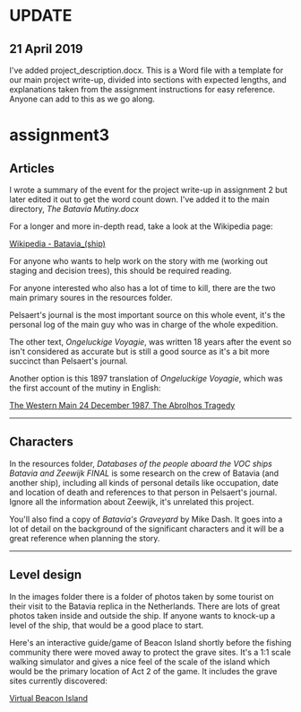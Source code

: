 # UPDATE
## 21 April 2019

I've added project_description.docx. This is a Word file with a template for our main project write-up, divided into sections with expected lengths, and explanations taken from the assignment instructions for easy reference. Anyone can add to this as we go along.

# assignment3

## Articles

I wrote a summary of the event for the project write-up in assignment 2 but later edited it out to get the word count down. I've added it to the main directory, _The Batavia Mutiny.docx_

For a longer and more in-depth read, take a look at the Wikipedia page:

[Wikipedia - Batavia_(ship)](https://en.wikipedia.org/wiki/Batavia_(ship))

For anyone who wants to help work on the story with me (working out staging and decision trees), this should be required reading.

For anyone interested who also has a lot of time to kill, there are the two main primary soures in the resources folder.

Pelsaert's journal is the most important source on this whole event, it's the personal log of the main guy who was in charge of the whole expedition.

The other text, _Ongeluckige Voyagie_, was written 18 years after the event so isn't considered as accurate but is still a good source as it's a bit more succinct than Pelsaert's journal.

Another option is this 1897 translation of _Ongeluckige Voyagie_, which was the first account of the mutiny in English:

[The Western Main 24 December 1987, The Abrolhos Tragedy](https://en.wikisource.org/wiki/The_Western_Mail/24_December_1897/The_Abrolhos_tragedy)

---

## Characters

In the resources folder, _Databases of the people aboard the VOC ships Batavia and Zeewijk FINAL_ is some research on the crew of Batavia (and another ship), including all kinds of personal details like occupation, date and location of death and references to that person in Pelsaert's journal. Ignore all the information about Zeewijk, it's unrelated this project.

You'll also find a copy of _Batavia's Graveyard_ by Mike Dash. It goes into a lot of detail on the background of the significant characters and it will be a great reference when planning the story.

---

## Level design

In the images folder there is a folder of photos taken by some tourist on their visit to the Batavia replica in the Netherlands. There are lots of great photos taken inside and outside the ship. If anyone wants to knock-up a level of the ship, that would be a good place to start.

Here's an interactive guide/game of Beacon Island shortly before the fishing community there were moved away to protect the grave sites. It's a 1:1 scale walking simulator and gives a nice feel of the scale of the island which would be the primary location of Act 2 of the game. It includes the grave sites currently discovered:

[Virtual Beacon Island](https://yadi.sk/d/1IMkiH8yrYi3vQ)